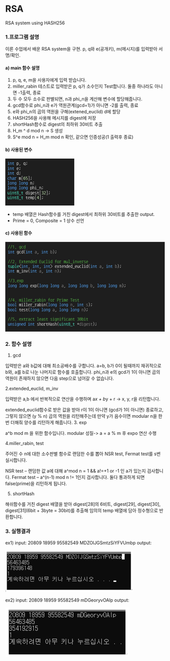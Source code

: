 # RSA
RSA system using HASH256



### 1.프로그램 설명
이론 수업에서 배운 RSA system을 구현. p, q와 e(공개키), m(메시지)를 입력받아 서명/확인.
#### a) main 함수 설명
 
1)	p, q, e, m을 사용자에게 입력 받습니다.
2)	miller_rabin 테스트로 입력받은 p, q가 소수인지 Test합니다. 둘중 하나라도 아니면 -1출력, 종료
3)	두 수 모두 소수로 판별되면, n과 phi_n을 계산해 변수에 할당해줍니다.
4)	gcd함수로 phi_n과 e가 역원관계(gcd=1)가 아니면 -2를 출력, 종료
5)	e와 phi_n의 곱의 역원을 구해(extened_euclid) d에 할당
6)	HASH256을 사용해 메시지를 digest에 저장
7)	shortHash함수로 digest의 최하위 30비트 추출
8)	H_m ^ d mod n -> S 생성
9)	S^e mod n = H_m mod n 확인, 같으면 인증성공(1 출력후 종료)


#### b) 사용된 변수
 
![image](/variable.PNG)
* temp 배열은 Hash함수를 거친 digest에서 최하위 30비트를 추출한 output.
* Prime = 0, Composite = 1 상수 선언

#### c) 사용된 함수
![image](/function.PNG)


### 2. 함수 설명
1) gcd
 
입력받은 a와 b값에 대해 최소공배수를 구합니다. a=b, b가 0이 될때까지 재귀적으로 b와, a를 b로 나눈 나머지로 함수를 호출합니다. phi_n과 e의 gcd가 1이 아니면 곱의 역원이 존재하지 않으면 다음 step으로 넘어갈 수 없습니다.

2.extended_euclid, m_inv
 
입력받은 a,b 에서 반복적으로 연산을 수행하며 a*x + b*y + r -> x, y, r을 리턴합니다.

 
extended_euclid함수로 받은 값을 받아 r이 1이 아니면 (gcd가 1이 아니면) 종료하고, 그렇지 않으면 (y % n) 곱의 역원을 리턴해주는데 만약 y가 음수이면 modular n을 한번 더해줘 양수를 리턴하게 해줍니다. 
3. exp
 
a^b mod m 을 위한 함수입니다. modular 성질-> a = a % m 후 expo 연산 수행

4.miller_rabin, test
 
주어진 수 n에 대한 소수판별 함수로 랜덤한 수를 뽑아 NSR test, Fermat test를 s번 실시합니다.
 
NSR test – 랜덤한 값 a에 대해 a^mod n = 1 && a!=+1 or -1 인 a가 있는지 검사합니다.
Fermat test – a^(n-1) mod n != 1인지 검사합니다. 둘다 통과하게 되면 false(prime)을 리턴하게 됩니다.

5. shortHash
 
해쉬함수를 거친 digest 배열을 받아 digest[28]의 6비트, digest[29], digest[30], digest[31](6bit + 3byte = 30bit)를 추출해 임의의 temp 배열에 담아 정수형으로 반환합니다.


### 3. 실행결과
ex1) input: 20809 18959 95582549 MDZOlJGSmtzSiYFVUmbp
output: 


![image](/result1.PNG)


 
ex2) input: 20809 18959 95582549 mDGeoryvOAIp
output: 


![image](/result2.PNG)
 
